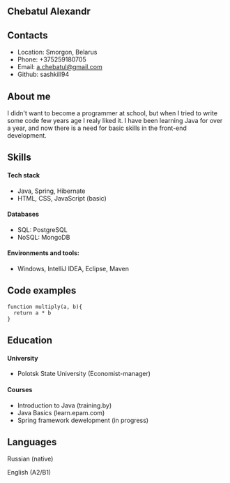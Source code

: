 ## **Chebatul Alexandr**

## Contacts
* Location: Smorgon, Belarus
* Phone: +375259180705
* Email: a.chebatul@gmail.com
* Github: sashkill94

## About me
I didn't want to become a programmer at school, but when I tried to write some code few years age I realy liked it. I have been learning Java for over a year, and now there is a need for basic skills in the front-end development.

## Skills
#### Tech stack
* Java, Spring, Hibernate
* HTML, CSS, JavaScript (basic)
#### Databases
* SQL: PostgreSQL
* NoSQL: MongoDB
#### Environments and tools:
* Windows, IntelliJ IDEA, Eclipse, Maven

## Code examples

```JS
function multiply(a, b){
  return a * b
}
```

## Education
#### University
* Polotsk State University (Economist-manager)
#### Courses
* Introduction to Java (training.by)
* Java Basics (learn.epam.com)
* Spring framework dewelopment (in progress)

## Languages
Russian (native)

English (A2/B1)





